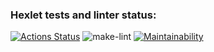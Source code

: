 ### Hexlet tests and linter status:
[![Actions Status](https://github.com/AnnaBvd/python-project-lvl1/workflows/hexlet-check/badge.svg)](https://github.com/AnnaBvd/python-project-lvl1/actions)
![make-lint](https://github.com/AnnaBvd/python-project-lvl1/actions/workflows/make-lint.yml/badge.svg)
[![Maintainability](https://api.codeclimate.com/v1/badges/a99a88d28ad37a79dbf6/maintainability)](https://codeclimate.com/github/codeclimate/codeclimate/maintainability)
